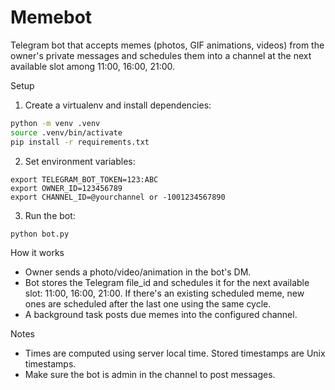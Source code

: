 # Memebot

Telegram bot that accepts memes (photos, GIF animations, videos) from the owner's private messages and schedules them into a channel at the next available slot among 11:00, 16:00, 21:00.

Setup

1. Create a virtualenv and install dependencies:

```bash
python -m venv .venv
source .venv/bin/activate
pip install -r requirements.txt
```

2. Set environment variables:

```
export TELEGRAM_BOT_TOKEN=123:ABC
export OWNER_ID=123456789
export CHANNEL_ID=@yourchannel or -1001234567890
```

3. Run the bot:

```bash
python bot.py
```

How it works

-   Owner sends a photo/video/animation in the bot's DM.
-   Bot stores the Telegram file_id and schedules it for the next available slot: 11:00, 16:00, 21:00. If there's an existing scheduled meme, new ones are scheduled after the last one using the same cycle.
-   A background task posts due memes into the configured channel.

Notes

-   Times are computed using server local time. Stored timestamps are Unix timestamps.
-   Make sure the bot is admin in the channel to post messages.
